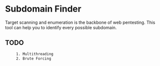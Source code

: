 # Subdomain Finder

Target scanning and enumeration is the backbone of web pentesting. This tool can help you to identify every possible subdomain.

## TODO

```css
     1. Multithreading
     2. Brute Forcing
```
